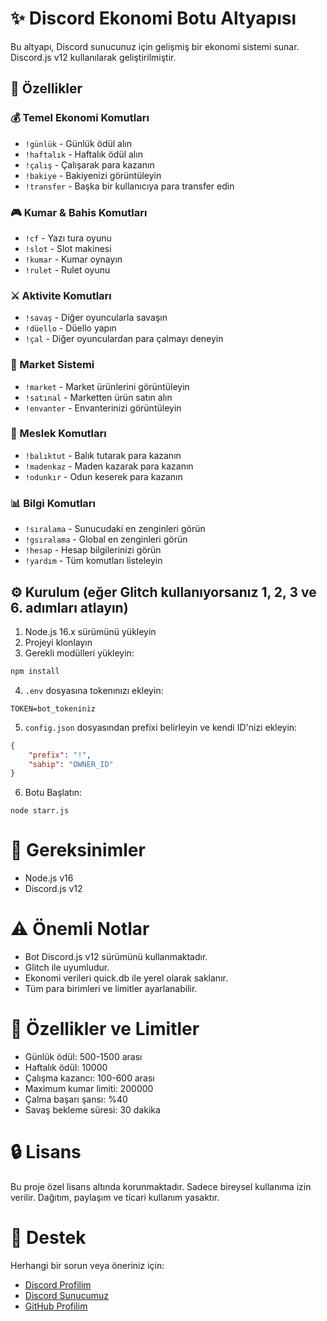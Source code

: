 # ✨ Discord Ekonomi Botu Altyapısı

Bu altyapı, Discord sunucunuz için gelişmiş bir ekonomi sistemi sunar. Discord.js v12 kullanılarak geliştirilmiştir.

## 🚀 Özellikler

### 💰 Temel Ekonomi Komutları
- `!günlük` - Günlük ödül alın
- `!haftalık` - Haftalık ödül alın
- `!çalış` - Çalışarak para kazanın
- `!bakiye` - Bakiyenizi görüntüleyin
- `!transfer` - Başka bir kullanıcıya para transfer edin

### 🎮 Kumar & Bahis Komutları
- `!cf` - Yazı tura oyunu
- `!slot` - Slot makinesi
- `!kumar` - Kumar oynayın
- `!rulet` - Rulet oyunu

### ⚔️ Aktivite Komutları
- `!savaş` - Diğer oyuncularla savaşın
- `!düello` - Düello yapın
- `!çal` - Diğer oyunculardan para çalmayı deneyin

### 🏪 Market Sistemi
- `!market` - Market ürünlerini görüntüleyin
- `!satınal` - Marketten ürün satın alın
- `!envanter` - Envanterinizi görüntüleyin

### 🎣 Meslek Komutları
- `!balıktut` - Balık tutarak para kazanın
- `!madenkaz` - Maden kazarak para kazanın
- `!odunkır` - Odun keserek para kazanın

### 📊 Bilgi Komutları
- `!sıralama` - Sunucudaki en zenginleri görün
- `!gsıralama` - Global en zenginleri görün
- `!hesap` - Hesap bilgilerinizi görün
- `!yardım` - Tüm komutları listeleyin

## ⚙️ Kurulum (eğer Glitch kullanıyorsanız 1, 2, 3 ve 6. adımları atlayın)

1. Node.js 16.x sürümünü yükleyin
2. Projeyi klonlayın
3. Gerekli modülleri yükleyin:
```bash
npm install
```
4. ```.env``` dosyasına tokenınızı ekleyin:
```
TOKEN=bot_tokeniniz
```
5. ```config.json``` dosyasından prefixi belirleyin ve kendi ID'nizi ekleyin:
```json
{
    "prefix": "!",
    "sahip": "OWNER_ID"
}
```
6. Botu Başlatın:
```
node starr.js
```

# 📝 Gereksinimler
- Node.js v16
- Discord.js v12
# ⚠️ Önemli Notlar
- Bot Discord.js v12 sürümünü kullanmaktadır.
- Glitch ile uyumludur.
- Ekonomi verileri quick.db ile yerel olarak saklanır.
- Tüm para birimleri ve limitler ayarlanabilir.
# 🌟 Özellikler ve Limitler
- Günlük ödül: 500-1500 arası
- Haftalık ödül: 10000
- Çalışma kazancı: 100-600 arası
- Maximum kumar limiti: 200000
- Çalma başarı şansı: %40
- Savaş bekleme süresi: 30 dakika
# 🔒 Lisans
Bu proje özel lisans altında korunmaktadır. Sadece bireysel kullanıma izin verilir.
Dağıtım, paylaşım ve ticari kullanım yasaktır.

# 🤝 Destek
Herhangi bir sorun veya öneriniz için:

- [Discord Profilim](https://discord.com/users/761591334582616065)
- [Discord Sunucumuz](https://discord.gg/ekePqzFJUz)
- [GitHub Profilim](https://github.com/starrhub)
